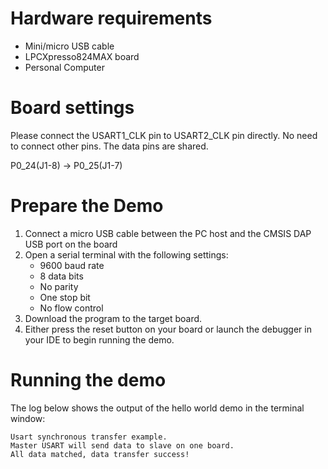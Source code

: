 Hardware requirements
=====================
- Mini/micro USB cable
- LPCXpresso824MAX board
- Personal Computer

Board settings
============
Please connect the USART1_CLK pin to USART2_CLK pin directly.
No need to connect other pins. The data pins are shared.

P0_24(J1-8) -> P0_25(J1-7)

Prepare the Demo
===============
1.  Connect a micro USB cable between the PC host and the CMSIS DAP USB port on the board
2.  Open a serial terminal with the following settings:
    - 9600 baud rate
    - 8 data bits
    - No parity
    - One stop bit
    - No flow control
3.  Download the program to the target board.
4.  Either press the reset button on your board or launch the debugger in your IDE to begin running the demo.

Running the demo
================
The log below shows the output of the hello world demo in the terminal window:
~~~~~~~~~~~~~~~~~~~~~~~~~~~~~~~~~~~
Usart synchronous transfer example.
Master USART will send data to slave on one board.
All data matched, data transfer success!

~~~~~~~~~~~~~~~~~~~~~~~~~~~~~~~~~~~
